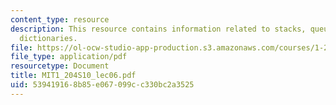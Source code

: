 ```yaml
---
content_type: resource
description: This resource contains information related to stacks, queues, trees and
  dictionaries.
file: https://ol-ocw-studio-app-production.s3.amazonaws.com/courses/1-204-computer-algorithms-in-systems-engineering-spring-2010/539419168b85e067099cc330bc2a3525_MIT1_204S10_lec06.pdf
file_type: application/pdf
resourcetype: Document
title: MIT1_204S10_lec06.pdf
uid: 53941916-8b85-e067-099c-c330bc2a3525
---
```

